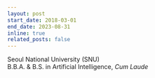 ```yaml
---
layout: post
start_date: 2018-03-01
end_date: 2023-08-31
inline: true
related_posts: false
---
```


Seoul National University (SNU)  
B.B.A. & B.S. in Artificial Intelligence, *Cum Laude*